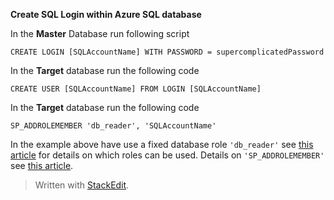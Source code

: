 **Create SQL Login within Azure SQL database**

In the **Master** Database run following script

    CREATE LOGIN [SQLAccountName] WITH PASSWORD = supercomplicatedPassword

In the **Target** database run the following code 

    CREATE USER [SQLAccountName] FROM LOGIN [SQLAccountName] 

In the **Target** database run the following code 

    SP_ADDROLEMEMBER 'db_reader', 'SQLAccountName'


In the example above have use a fixed database role `'db_reader'` see [this article](https://docs.microsoft.com/en-us/sql/relational-databases/security/authentication-access/database-level-roles?view=sql-server-ver15) for details on which roles can be used.
Details on `'SP_ADDROLEMEMBER'` see [this article](https://docs.microsoft.com/en-us/sql/relational-databases/system-stored-procedures/sp-addrolemember-transact-sql?view=sql-server-ver15).

> Written with [StackEdit](https://stackedit.io/).
